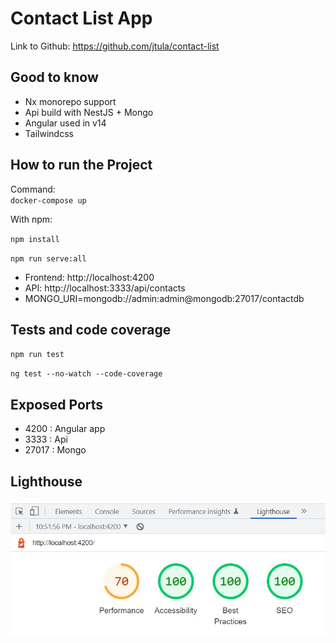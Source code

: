 # Contact List App

Link to Github: https://github.com/jtula/contact-list  

## Good to know
- Nx monorepo support
- Api build with NestJS + Mongo
- Angular used in v14
- Tailwindcss

## How to run the Project
Command:  
`docker-compose up`

With npm:

 `npm install`
 
 `npm run serve:all`

 - Frontend: http://localhost:4200
 - API: http://localhost:3333/api/contacts
 - MONGO_URI=mongodb://admin:admin@mongodb:27017/contactdb


## Tests and code coverage
 `npm run test`
 
 `ng test --no-watch --code-coverage`


## Exposed Ports
 - 4200  : Angular app
 - 3333  : Api
 - 27017 : Mongo


## Lighthouse
![alt text](https://github.com/jtula/contact-list/blob/main/lighthouse.jpg?raw=true)



